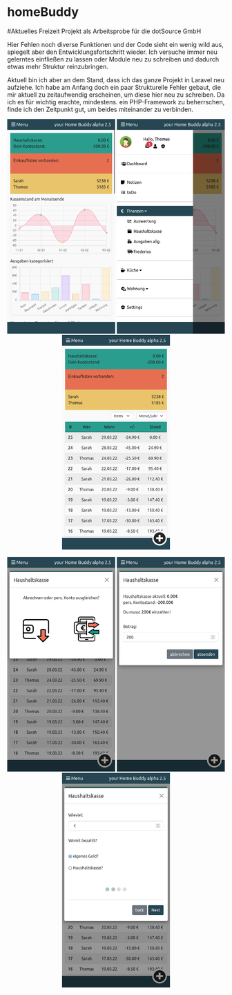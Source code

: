 # homeBuddy

#Aktuelles Freizeit Projekt als Arbeitsprobe für die dotSource GmbH

Hier Fehlen noch diverse Funktionen und der Code sieht ein wenig wild aus, spiegelt aber den Entwicklungsfortschritt wieder. Ich versuche immer neu gelerntes einfließen zu lassen oder Module neu zu schreiben und dadurch etwas mehr Struktur reinzubringen. 

Aktuell bin ich aber an dem Stand, dass ich das ganze Projekt in Laravel neu aufziehe. Ich habe am Anfang doch ein paar Strukturelle Fehler gebaut, die mir aktuell zu zeitaufwendig erscheinen, um diese hier neu zu schreiben. Da ich es für wichtig erachte, mindestens. ein PHP-Framework zu beherrschen, finde ich den Zeitpunkt gut, um beides miteinander zu verbinden.

<p align="center">
  <img src="gitPics/hbDashboard.png" width="250" title="Dashboard">
  <img src="gitPics/hbMenu.png" width="250" title="Menue">
  <img src="gitPics/hbKasse.png" width="250" title="Kasse">
</p>
<p align="center">
  <img src="gitPics/hbdispatchExample.png" width="250" title="Cash Dispatcher">
  <img src="gitPics/hbCashModal.png" width="250" title="Cash Modal">
  <img src="gitPics/hbModalAdd.png" width="250" title="Einkaufen">
</p>
